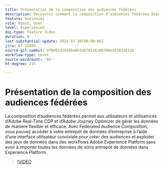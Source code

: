 ```yaml
---
title: Présentation de la composition des audiences fédérées
description: Découvrez comment la composition d’audiences fédérées Experience Platform offre aux utilisateurs d’Adobe Real-Time CDP et de Adobe Journey Optimizer la flexibilité et l’efficacité de la gestion des données.
feature: Audiences
role: Admin, User
level: Experienced
doc-type: Feature Video
duration: 0
last-substantial-update: 2024-07-30T00:00:00Z
jira: KT-15899
source-git-commit: 0f0d9143044ba6b3d879516108700edd303a831b
workflow-type: tm+mt
source-wordcount: '93'
ht-degree: 21%

---
```



# Présentation de la composition des audiences fédérées

La composition d’audiences fédérées permet aux utilisateurs et utilisatrices d’Adobe Real-Time CDP et d’Adobe Journey Optimizer de gérer les données de manière flexible et efficace. Avec Federated Audience Composition, vous pouvez accéder à votre entrepôt de données d’entreprise à l’aide d’une interface utilisateur conviviale pour créer des audiences et exploiter des jeux de données dans des workflows Adobe Experience Platform sans avoir à importer toutes les données de votre entrepôt de données dans Experience Platform.

>[!VIDEO](https://video.tv.adobe.com/v/3432261/?learn=on)
